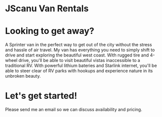 <div class="headerImg" style="background: url('/van-site/images/van1.jpg');">
  <h1>JScanu Van Rentals</h1>
</div>

# Looking to get away?

A Sprinter van in the perfect way to get out of the city without the stress and hassle of air travel. My van has everything you need to simply shift to drive and start exploring the beautiful west coast. With rugged tire and 4-wheel drive, you'll be able to visit beautiful vistas inaccessible to a traditional RV. With powerful lithium bateries and Starlink internet, you'll be able to steer clear of RV parks with hookups and experience nature in its unbroken beauty.

# Let's get started!

Please send me an email so we can discuss availability and pricing.
